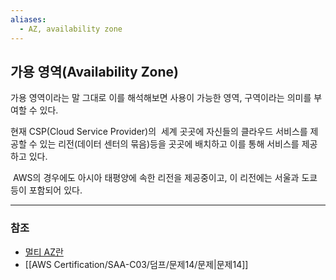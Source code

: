 ```yaml
---
aliases:
  - AZ, availability zone
---
```

## **가용 영역(Availability Zone)**

가용 영역이라는 말 그대로 이를 해석해보면 사용이 가능한 영역, 구역이라는 의미를 부여할 수 있다.

현재 CSP(Cloud Service Provider)의  세계 곳곳에 자신들의 클라우드 서비스를 제공할 수 있는 리전(데이터 센터의 묶음)등을 곳곳에 배치하고 이를 통해 서비스를 제공하고 있다.

 AWS의 경우에도 아시아 태평양에 속한 리전을 제공중이고, 이 리전에는 서울과 도쿄 등이 포함되어 있다.

---
### 참조
- [멀티 AZ란](https://alive-wong.tistory.com/12)
- [[AWS Certification/SAA-C03/덤프/문제14/문제|문제14]]